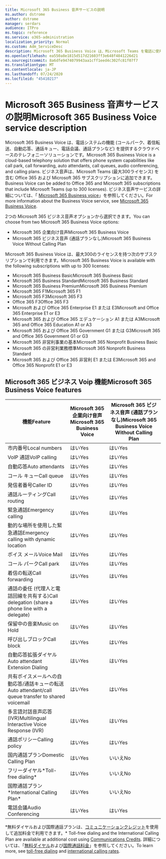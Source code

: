 ```yaml
---
title: Microsoft 365 Business 音声サービスの説明
ms.author: dstrome
author: dstrome
manager: serdars
audience: ITPro
ms.topic: reference
ms.service: o365-administration
localization_priority: Normal
ms.custom: Adm_ServiceDesc
description: Microsoft 365 Business Voice は、Microsoft Teams を電話に使用することを可能にするアドインサービスです。 これにより、電話システム、国内通話プラン、SMS、電話会議が統合されます。
ms.openlocfilehash: ea550a8e1815d517d21603ff3e648f4841226d21
ms.sourcegitcommit: 8a6dfe9474079943aa1cff1eed4c302fc81f07f7
ms.translationtype: MT
ms.contentlocale: ja-JP
ms.lasthandoff: 07/24/2020
ms.locfileid: "45410217"
---
```

# <a name="microsoft-365-business-voice-service-description"></a><span data-ttu-id="c174a-104">Microsoft 365 Business 音声サービスの説明</span><span class="sxs-lookup"><span data-stu-id="c174a-104">Microsoft 365 Business Voice service description</span></span>

<span data-ttu-id="c174a-105">Microsoft 365 Business Voice は、電話システムの機能 (コールパーク、着信転送、自動応答、通話キュー、電話会議、通話プランなど) を提供するクラウドベースのテレフォニーソリューションです。</span><span class="sxs-lookup"><span data-stu-id="c174a-105">Microsoft 365 Business Voice is a cloud-based telephony solution that offers phone system capabilities like call park, call forwarding, auto attendants, call queues, audio conferencing, and calling plans.</span></span> <span data-ttu-id="c174a-106">ビジネス音声は、Microsoft Teams (最大300ライセンス) を含む Office 365 および Microsoft 365 サブスクリプションに追加できます。</span><span class="sxs-lookup"><span data-stu-id="c174a-106">Business Voice can be added to Office 365 and Microsoft 365 subscriptions that include Microsoft Teams (up to 300 licenses).</span></span> <span data-ttu-id="c174a-107">ビジネス音声サービスの詳細については、「 [Microsoft 365 Business voice](https://docs.microsoft.com/MicrosoftTeams/business-voice/whats-business-voice)」を参照してください。</span><span class="sxs-lookup"><span data-stu-id="c174a-107">For more information about the Business Voice service, see [Microsoft 365 Business Voice](https://docs.microsoft.com/MicrosoftTeams/business-voice/whats-business-voice).</span></span>

<span data-ttu-id="c174a-108">2つの Microsoft 365 ビジネス音声オプションから選択できます。</span><span class="sxs-lookup"><span data-stu-id="c174a-108">You can choose from two Microsoft 365 Business Voice options:</span></span>

- <span data-ttu-id="c174a-109">Microsoft 365 企業向け音声</span><span class="sxs-lookup"><span data-stu-id="c174a-109">Microsoft 365 Business Voice</span></span>
- <span data-ttu-id="c174a-110">Microsoft 365 ビジネス音声 (通話プランなし)</span><span class="sxs-lookup"><span data-stu-id="c174a-110">Microsoft 365 Business Voice Without Calling Plan</span></span>

<span data-ttu-id="c174a-111">Microsoft 365 Business Voice は、最大300のライセンスを持つ次のサブスクリプションで利用できます。</span><span class="sxs-lookup"><span data-stu-id="c174a-111">Microsoft 365 Business Voice is available with the following subscriptions with up to 300 licenses:</span></span>

- <span data-ttu-id="c174a-112">Microsoft 365 Business Basic</span><span class="sxs-lookup"><span data-stu-id="c174a-112">Microsoft 365 Business Basic</span></span>
- <span data-ttu-id="c174a-113">Microsoft 365 Business Standard</span><span class="sxs-lookup"><span data-stu-id="c174a-113">Microsoft 365 Business Standard</span></span>
- <span data-ttu-id="c174a-114">Microsoft 365 Business Premium</span><span class="sxs-lookup"><span data-stu-id="c174a-114">Microsoft 365 Business Premium</span></span>
- <span data-ttu-id="c174a-115">Microsoft 365 F1</span><span class="sxs-lookup"><span data-stu-id="c174a-115">Microsoft 365 F1</span></span>
- <span data-ttu-id="c174a-116">Microsoft 365 F3</span><span class="sxs-lookup"><span data-stu-id="c174a-116">Microsoft 365 F3</span></span>
- <span data-ttu-id="c174a-117">Office 365 F3</span><span class="sxs-lookup"><span data-stu-id="c174a-117">Office 365 F3</span></span>
- <span data-ttu-id="c174a-118">Microsoft および Office 365 Enterprise E1 または E3</span><span class="sxs-lookup"><span data-stu-id="c174a-118">Microsoft and Office 365 Enterprise E1 or E3</span></span>
- <span data-ttu-id="c174a-119">Microsoft 365 および Office 365 エデュケーション A1 または A3</span><span class="sxs-lookup"><span data-stu-id="c174a-119">Microsoft 365 and Office 365 Education A1 or A3</span></span>
- <span data-ttu-id="c174a-120">Microsoft 365 および Office 365 Government G1 または G3</span><span class="sxs-lookup"><span data-stu-id="c174a-120">Microsoft 365 and Office 365 Government G1 or G3</span></span>
- <span data-ttu-id="c174a-121">Microsoft 365 非営利事業の基本</span><span class="sxs-lookup"><span data-stu-id="c174a-121">Microsoft 365 Nonprofit Business Basic</span></span>
- <span data-ttu-id="c174a-122">Microsoft 365 の非営利業務標準</span><span class="sxs-lookup"><span data-stu-id="c174a-122">Microsoft 365 Nonprofit Business Standard</span></span>
- <span data-ttu-id="c174a-123">Microsoft 365 および Office 365 非営利 E1 または E3</span><span class="sxs-lookup"><span data-stu-id="c174a-123">Microsoft 365 and Office 365 Nonprofit E1 or E3</span></span>

## <a name="microsoft-365-business-voice-features"></a><span data-ttu-id="c174a-124">Microsoft 365 ビジネス Voip 機能</span><span class="sxs-lookup"><span data-stu-id="c174a-124">Microsoft 365 Business Voice features</span></span>

| <span data-ttu-id="c174a-125">**機能**</span><span class="sxs-lookup"><span data-stu-id="c174a-125">**Feature**</span></span>                                            | <span data-ttu-id="c174a-126">**Microsoft 365 企業向け音声**</span><span class="sxs-lookup"><span data-stu-id="c174a-126">**Microsoft 365 Business Voice**</span></span> | <span data-ttu-id="c174a-127">**Microsoft 365 ビジネス音声 (通話プランなし)**</span><span class="sxs-lookup"><span data-stu-id="c174a-127">**Microsoft 365 Business Voice Without Calling Plan**</span></span> |
|--------------------------------------------------------|----------------------------------|-------------------------------------------------------|
| <span data-ttu-id="c174a-128">市内番号</span><span class="sxs-lookup"><span data-stu-id="c174a-128">Local numbers</span></span>                                          | <span data-ttu-id="c174a-129">はい</span><span class="sxs-lookup"><span data-stu-id="c174a-129">Yes</span></span>                              | <span data-ttu-id="c174a-130">はい</span><span class="sxs-lookup"><span data-stu-id="c174a-130">Yes</span></span>                                                   |
| <span data-ttu-id="c174a-131">VoIP 通話</span><span class="sxs-lookup"><span data-stu-id="c174a-131">VoIP calling</span></span>                                           | <span data-ttu-id="c174a-132">はい</span><span class="sxs-lookup"><span data-stu-id="c174a-132">Yes</span></span>                              | <span data-ttu-id="c174a-133">はい</span><span class="sxs-lookup"><span data-stu-id="c174a-133">Yes</span></span>                                                   |
| <span data-ttu-id="c174a-134">自動応答</span><span class="sxs-lookup"><span data-stu-id="c174a-134">Auto attendants</span></span>                                        | <span data-ttu-id="c174a-135">はい</span><span class="sxs-lookup"><span data-stu-id="c174a-135">Yes</span></span>                              | <span data-ttu-id="c174a-136">はい</span><span class="sxs-lookup"><span data-stu-id="c174a-136">Yes</span></span>                                                   |
| <span data-ttu-id="c174a-137">コール キュー</span><span class="sxs-lookup"><span data-stu-id="c174a-137">Call queue</span></span>                                             | <span data-ttu-id="c174a-138">はい</span><span class="sxs-lookup"><span data-stu-id="c174a-138">Yes</span></span>                              | <span data-ttu-id="c174a-139">はい</span><span class="sxs-lookup"><span data-stu-id="c174a-139">Yes</span></span>                                                   |
| <span data-ttu-id="c174a-140">発信者番号</span><span class="sxs-lookup"><span data-stu-id="c174a-140">Caller ID</span></span>                                              | <span data-ttu-id="c174a-141">はい</span><span class="sxs-lookup"><span data-stu-id="c174a-141">Yes</span></span>                              | <span data-ttu-id="c174a-142">はい</span><span class="sxs-lookup"><span data-stu-id="c174a-142">Yes</span></span>                                                   |
| <span data-ttu-id="c174a-143">通話ルーティング</span><span class="sxs-lookup"><span data-stu-id="c174a-143">Call routing</span></span>                                           | <span data-ttu-id="c174a-144">はい</span><span class="sxs-lookup"><span data-stu-id="c174a-144">Yes</span></span>                              | <span data-ttu-id="c174a-145">はい</span><span class="sxs-lookup"><span data-stu-id="c174a-145">Yes</span></span>                                                   |
| <span data-ttu-id="c174a-146">緊急通話</span><span class="sxs-lookup"><span data-stu-id="c174a-146">Emergency calling</span></span>                                      | <span data-ttu-id="c174a-147">はい</span><span class="sxs-lookup"><span data-stu-id="c174a-147">Yes</span></span>                              | <span data-ttu-id="c174a-148">はい</span><span class="sxs-lookup"><span data-stu-id="c174a-148">Yes</span></span>                                                   |
| <span data-ttu-id="c174a-149">動的な場所を使用した緊急通話</span><span class="sxs-lookup"><span data-stu-id="c174a-149">Emergency calling with dynamic location</span></span>                | <span data-ttu-id="c174a-150">はい</span><span class="sxs-lookup"><span data-stu-id="c174a-150">Yes</span></span>                              | <span data-ttu-id="c174a-151">はい</span><span class="sxs-lookup"><span data-stu-id="c174a-151">Yes</span></span>                                                   |
| <span data-ttu-id="c174a-152">ボイス メール</span><span class="sxs-lookup"><span data-stu-id="c174a-152">Voice Mail</span></span>                                             | <span data-ttu-id="c174a-153">はい</span><span class="sxs-lookup"><span data-stu-id="c174a-153">Yes</span></span>                              | <span data-ttu-id="c174a-154">はい</span><span class="sxs-lookup"><span data-stu-id="c174a-154">Yes</span></span>                                                   |
| <span data-ttu-id="c174a-155">コール パーク</span><span class="sxs-lookup"><span data-stu-id="c174a-155">Call park</span></span>                                              | <span data-ttu-id="c174a-156">はい</span><span class="sxs-lookup"><span data-stu-id="c174a-156">Yes</span></span>                              | <span data-ttu-id="c174a-157">はい</span><span class="sxs-lookup"><span data-stu-id="c174a-157">Yes</span></span>                                                   |
| <span data-ttu-id="c174a-158">着信の転送</span><span class="sxs-lookup"><span data-stu-id="c174a-158">Call forwarding</span></span>                                        | <span data-ttu-id="c174a-159">はい</span><span class="sxs-lookup"><span data-stu-id="c174a-159">Yes</span></span>                              | <span data-ttu-id="c174a-160">はい</span><span class="sxs-lookup"><span data-stu-id="c174a-160">Yes</span></span>                                                   |
| <span data-ttu-id="c174a-161">通話の委任 (代理人と電話回線を共有する)</span><span class="sxs-lookup"><span data-stu-id="c174a-161">Call delegation (share a phone line with a delegate)</span></span>   | <span data-ttu-id="c174a-162">はい</span><span class="sxs-lookup"><span data-stu-id="c174a-162">Yes</span></span>                              | <span data-ttu-id="c174a-163">はい</span><span class="sxs-lookup"><span data-stu-id="c174a-163">Yes</span></span>                                                   |
| <span data-ttu-id="c174a-164">保留中の音楽</span><span class="sxs-lookup"><span data-stu-id="c174a-164">Music on Hold</span></span>                                          | <span data-ttu-id="c174a-165">はい</span><span class="sxs-lookup"><span data-stu-id="c174a-165">Yes</span></span>                              | <span data-ttu-id="c174a-166">はい</span><span class="sxs-lookup"><span data-stu-id="c174a-166">Yes</span></span>                                                   |
| <span data-ttu-id="c174a-167">呼び出しブロック</span><span class="sxs-lookup"><span data-stu-id="c174a-167">Call block</span></span>                                             | <span data-ttu-id="c174a-168">はい</span><span class="sxs-lookup"><span data-stu-id="c174a-168">Yes</span></span>                              | <span data-ttu-id="c174a-169">はい</span><span class="sxs-lookup"><span data-stu-id="c174a-169">Yes</span></span>                                                   |
| <span data-ttu-id="c174a-170">自動応答拡張ダイヤル</span><span class="sxs-lookup"><span data-stu-id="c174a-170">Auto attendant Extension Dialing</span></span>                       | <span data-ttu-id="c174a-171">はい</span><span class="sxs-lookup"><span data-stu-id="c174a-171">Yes</span></span>                              | <span data-ttu-id="c174a-172">はい</span><span class="sxs-lookup"><span data-stu-id="c174a-172">Yes</span></span>                                                   |
| <span data-ttu-id="c174a-173">共有ボイスメールへの自動応答/通話キューの転送</span><span class="sxs-lookup"><span data-stu-id="c174a-173">Auto attendant/call queue transfer to shared voicemail</span></span> | <span data-ttu-id="c174a-174">はい</span><span class="sxs-lookup"><span data-stu-id="c174a-174">Yes</span></span>                              | <span data-ttu-id="c174a-175">はい</span><span class="sxs-lookup"><span data-stu-id="c174a-175">Yes</span></span>                                                   |
| <span data-ttu-id="c174a-176">多言語対話音声応答 (IVR)</span><span class="sxs-lookup"><span data-stu-id="c174a-176">Multilingual Interactive Voice Response (IVR)</span></span>          | <span data-ttu-id="c174a-177">はい</span><span class="sxs-lookup"><span data-stu-id="c174a-177">Yes</span></span>                              | <span data-ttu-id="c174a-178">はい</span><span class="sxs-lookup"><span data-stu-id="c174a-178">Yes</span></span>                                                   |
| <span data-ttu-id="c174a-179">通話ポリシー</span><span class="sxs-lookup"><span data-stu-id="c174a-179">Calling policy</span></span>                                         | <span data-ttu-id="c174a-180">はい</span><span class="sxs-lookup"><span data-stu-id="c174a-180">Yes</span></span>                              | <span data-ttu-id="c174a-181">はい</span><span class="sxs-lookup"><span data-stu-id="c174a-181">Yes</span></span>                                                   |
| <span data-ttu-id="c174a-182">国内通話プラン</span><span class="sxs-lookup"><span data-stu-id="c174a-182">Domestic Calling Plan</span></span>                                  | <span data-ttu-id="c174a-183">はい</span><span class="sxs-lookup"><span data-stu-id="c174a-183">Yes</span></span>                              | <span data-ttu-id="c174a-184">いいえ</span><span class="sxs-lookup"><span data-stu-id="c174a-184">No</span></span>                                                    |
| <span data-ttu-id="c174a-185">フリーダイヤル\*</span><span class="sxs-lookup"><span data-stu-id="c174a-185">Toll-free dialing\*</span></span>                                    | <span data-ttu-id="c174a-186">はい</span><span class="sxs-lookup"><span data-stu-id="c174a-186">Yes</span></span>                              | <span data-ttu-id="c174a-187">いいえ</span><span class="sxs-lookup"><span data-stu-id="c174a-187">No</span></span>                                                    |
| <span data-ttu-id="c174a-188">国際通話プラン\*</span><span class="sxs-lookup"><span data-stu-id="c174a-188">International Calling Plan\*</span></span>                           | <span data-ttu-id="c174a-189">はい</span><span class="sxs-lookup"><span data-stu-id="c174a-189">Yes</span></span>                              | <span data-ttu-id="c174a-190">いいえ</span><span class="sxs-lookup"><span data-stu-id="c174a-190">No</span></span>                                                    |
| <span data-ttu-id="c174a-191">電話会議</span><span class="sxs-lookup"><span data-stu-id="c174a-191">Audio Conferencing</span></span>                                     | <span data-ttu-id="c174a-192">はい</span><span class="sxs-lookup"><span data-stu-id="c174a-192">Yes</span></span>                              | <span data-ttu-id="c174a-193">はい</span><span class="sxs-lookup"><span data-stu-id="c174a-193">Yes</span></span>                                                   |
 
<span data-ttu-id="c174a-194">\*無料ダイヤルおよび国際通話プランは、[コミュニケーションクレジット](https://docs.microsoft.com/microsoftteams/what-are-communications-credits)を使用して追加料金で利用できます。</span><span class="sxs-lookup"><span data-stu-id="c174a-194">\* Toll-free dialing and the International Calling Plan are available at additional cost using [Communications Credits](https://docs.microsoft.com/microsoftteams/what-are-communications-credits).</span></span> <span data-ttu-id="c174a-195">詳細については、「[無料ダイヤル](https://docs.microsoft.com/microsoftteams/toll-free-dialing-limitations-and-restrictions)および[国際通話料金](https://www.microsoft.com/microsoft-365/microsoft-teams/voice-calling?rtc=1#ow-download-rates)」を参照してください。</span><span class="sxs-lookup"><span data-stu-id="c174a-195">To learn more, see [toll-free dialing](https://docs.microsoft.com/microsoftteams/toll-free-dialing-limitations-and-restrictions) and [international calling rates](https://www.microsoft.com/microsoft-365/microsoft-teams/voice-calling?rtc=1#ow-download-rates).</span></span>
